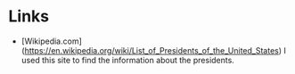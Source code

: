 
# Links

* [Wikipedia.com] (https://en.wikipedia.org/wiki/List_of_Presidents_of_the_United_States)
I used this site to find the information about the presidents.